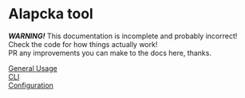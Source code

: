 # Alapcka tool

__*WARNING!*__ This documentation is incomplete and probably incorrect!  
Check the code for how things actually work!  
PR any improvements you can make to the docs here, thanks.

[General Usage](general_usage.md)  
[CLI](cli/index.md)  
[Configuration](config.md)
